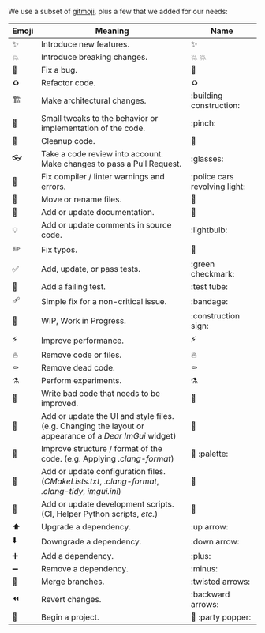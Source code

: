 We use a subset of [gitmoji](https://gitmoji.dev/), plus a few that we added for our needs:

| Emoji | Meaning | Name |
| ----- | ------- | ---- |
| ✨ | Introduce new features. | :sparkles: |
| 💥 | Introduce breaking changes. | :collision: :boom: |
| 🐛 | Fix a bug. | :bug: |
| ♻️ | Refactor code. | :recycle: |
| 🏗️ | Make architectural changes. | :building construction: |
| 🤏 | Small tweaks to the behavior or implementation of the code. | :pinch: |
| 🧼 | Cleanup code. | :soap: |
| 👓 | Take a code review into account. Make changes to pass a Pull Request. | :glasses: |
| 🚨 | Fix compiler / linter warnings and errors. | :police cars revolving light: |
| 🚚 | Move or rename files. | :truck: |
| 📝 | Add or update documentation. | :memo: |
| 💡 | Add or update comments in source code. | :lightbulb: |
| ✏️ | Fix typos. | :pencil: |
| ✅ | Add, update, or pass tests. | :green checkmark: |
| 🧪 | Add a failing test. | :test tube: |
| 🩹 | Simple fix for a non-critical issue. | :bandage: |
| 🚧 | WIP, Work in Progress. | :construction sign: |
| ⚡️ | Improve performance. | :zap: |
| 🔥 | Remove code or files. | :fire: |
| ⚰️ | Remove dead code. | :coffin: |
| ⚗️ | Perform experiments. | :alembic: |
| 💩 | Write bad code that needs to be improved. | :poop: |
| 💄 | Add or update the UI and style files. (e.g. Changing the layout or appearance of a _Dear ImGui_ widget) | :lipstick: |
| 🎨 | Improve structure / format of the code. (e.g. Applying _.clang-format_) | :art: :palette: |
| 🔧 | Add or update configuration files. (_CMakeLists.txt_, _.clang-format_, _.clang-tidy_, _imgui.ini_) | :wrench: |
| 🔨 | Add or update development scripts. (CI, Helper Python scripts, _etc._) | :hammer: |
| ⬆️ | Upgrade a dependency. | :up arrow: |
| ⬇️ | Downgrade a dependency. | :down arrow: |
| ➕ | Add a dependency. | :plus: |
| ➖ | Remove a dependency. | :minus: |
| 🔀 | Merge branches. | :twisted arrows: |
| ⏪️ | Revert changes. | :backward arrows: |
| 🎉 | Begin a project. | :tada: :party popper: |